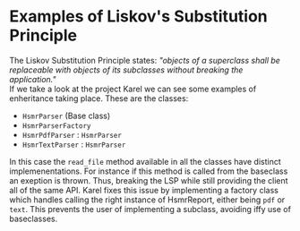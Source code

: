 # Examples of Liskov's Substitution Principle
The Liskov Substitution Principle states: *"objects of a superclass shall be replaceable with objects of its subclasses without breaking the application."*  
If we take a look at the project Karel we can see some examples of enheritance taking place. These are the classes:  
* `HsmrParser` (Base class)
* `HsmrParserFactory`  
* `HsmrPdfParser` : `HsmrParser`  
* `HsmrTextParser` : `HsmrParser`  

In this case the `read_file` method available in all the classes have distinct implemenentations. For instance if this method is called from the baseclass an exeption is thrown. Thus, breaking the LSP while still providing the client all of the same API. Karel fixes this issue by implementing a factory class which handles calling the right instance of HsmrReport, either being `pdf` or `text`. This prevents the user of implementing a subclass, avoiding iffy use of baseclasses.
